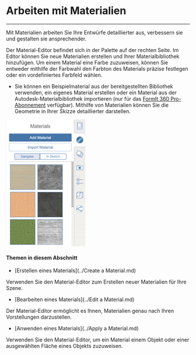 

# Arbeiten mit Materialien

---

Mit Materialien arbeiten Sie Ihre Entwürfe detaillierter aus, verbessern sie und gestalten sie ansprechender.

Der Material-Editor befindet sich in der Palette auf der rechten Seite. Im Editor können Sie neue Materialien erstellen und Ihrer Materialbibliothek hinzufügen. Um einem Material eine Farbe zuzuweisen, können Sie entweder mithilfe der Farbwahl den Farbton des Materials präzise festlegen oder ein vordefiniertes Farbfeld wählen.

* Sie können ein Beispielmaterial aus der bereitgestellten Bibliothek verwenden, ein eigenes Material erstellen oder ein Material aus der Autodesk-Materialbibliothek importieren (nur für das [FormIt 360 Pro-Abonnement](http://www.autodesk.com/products/formit-360/try-buy) verfügbar). Mithilfe von Materialien können Sie die Geometrie in Ihrer Skizze detaillierter darstellen.

![](Images/GUID-93C9AD0C-B9D5-4336-9762-DBCA5BAB3F03-low.png)

#### Themen in diesem Abschnitt

* [Erstellen eines Materials](../Create a Material.md)

Verwenden Sie den Material-Editor zum Erstellen neuer Materialien für Ihre Szene.

* [Bearbeiten eines Materials](../Edit a Material.md)

Der Material-Editor ermöglicht es Ihnen, Materialien genau nach Ihren Vorstellungen darzustellen.

* [Anwenden eines Materials](../Apply a Material.md)

Verwenden Sie den Material-Editor, um ein Material einem Objekt oder einer ausgewählten Fläche eines Objekts zuzuweisen.

